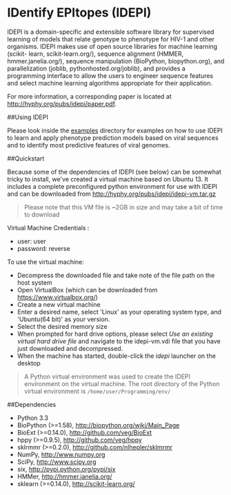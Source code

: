 # IDentify EPItopes (IDEPI)

IDEPI is a domain-specific and extensible software library for supervised
learning of models that relate genotype to phenotype for HIV-1 and other
organisms.  IDEPI makes use of open source libraries for machine learning
(scikit- learn, scikit-learn.org/), sequence alignment (HMMER,
hmmer.janelia.org/), sequence manipulation (BioPython, biopython.org), and
parallelization (joblib, pythonhosted.org/joblib), and provides a programming
interface to allow the users to engineer sequence features and select machine
learning algorithms appropriate for their application.

For more information, a corresponding paper is located at
http://hyphy.org/pubs/idepi/paper.pdf. 


##Using IDEPI

Please look inside the [examples](/examples) directory for examples on how
to use IDEPI to learn and apply phenotype prediction models based on viral
sequences and to identify most predictive features of viral genomes.

 
##Quickstart

Because some of the dependencies of IDEPI (see below) can be somewhat tricky to
install, we've created a virtual machine based on Ubuntu 13. It includes a
complete preconfigured python environment for use with IDEPI and can be
downloaded from <http://hyphy.org/pubs/idepi/idepi-vm.tar.gz>

> Please note that this VM file is ~2GB in size and may take a bit of 
> time to download

Virtual Machine Credentials : 
- user: user
- password: reverse

To use the virtual machine:

- Decompress the downloaded file and take note of the file path on the host system
- Open VirtualBox (which can be downloaded from <https://www.virtualbox.org/>)
- Create a new virtual machine
- Enter a desired name, select 'Linux' as your operating system type, and 'Ubuntu(64 bit)' as your version.
- Select the desired memory size
- When prompted for hard drive options, please select *Use an existing virtual hard drive file* and navigate to the idepi-vm.vdi file that you have just downloaded and decompressed.
- When the machine has started, double-click the _idepi_ launcher on the desktop

> A Python virtual environment was used to create the IDEPI environment on the
> virtual machine. The root directory of the Python virtual environment is
> <code>/home/user/Programming/env/</code>


##Dependencies

- Python 3.3
- BioPython (>=1.58), <http://biopython.org/wiki/Main_Page>
- BioExt (>=0.14.0), <http://github.com/veg/BioExt>
- hppy (>=0.9.5), <http://github.com/veg/hppy>
- sklrmmr (>=0.2.0), <http://github.com/nlhepler/sklmrmr>
- NumPy, <http://www.numpy.org>
- SciPy, <http://www.scipy.org>
- six, <http://pypi.python.org/pypi/six>
- HMMer, <http://hmmer.janelia.org/>
- sklearn (>=0.14.0), <http://scikit-learn.org/> 

